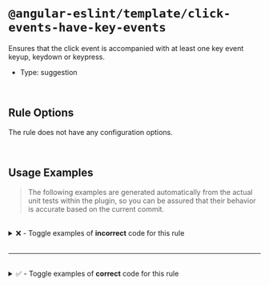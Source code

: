 <!--

  DO NOT EDIT.

  This markdown file was autogenerated using a mixture of the following files as the source of truth for its data:
  - ../../src/rules/click-events-have-key-events.ts
  - ../../tests/rules/click-events-have-key-events/cases.ts

  In order to update this file, it is therefore those files which need to be updated, as well as potentially the generator script:
  - ../../../../tools/scripts/generate-rule-docs.ts

-->

<br>

# `@angular-eslint/template/click-events-have-key-events`

Ensures that the click event is accompanied with at least one key event keyup, keydown or keypress.

- Type: suggestion

<br>

## Rule Options

The rule does not have any configuration options.

<br>

## Usage Examples

> The following examples are generated automatically from the actual unit tests within the plugin, so you can be assured that their behavior is accurate based on the current commit.

<br>

<details>
<summary>❌ - Toggle examples of <strong>incorrect</strong> code for this rule</summary>

<br>

#### Default Config

```json
{
  "rules": {
    "@angular-eslint/template/click-events-have-key-events": [
      "error"
    ]
  }
}
```

<br>

#### ❌ Invalid Code

```html
<div (click)="onClick()"></div>
~~~~~~~~~~~~~~~~~~~~~~~~~~~~~~~
```

<br>

---

<br>

#### Default Config

```json
{
  "rules": {
    "@angular-eslint/template/click-events-have-key-events": [
      "error"
    ]
  }
}
```

<br>

#### ❌ Invalid Code

```html
<header (click)="onClick()"></header>
~~~~~~~~~~~~~~~~~~~~~~~~~~~~~~~~~~~~~
```

<br>

---

<br>

#### Default Config

```json
{
  "rules": {
    "@angular-eslint/template/click-events-have-key-events": [
      "error"
    ]
  }
}
```

<br>

#### ❌ Invalid Code

```html
<a (click)="onClick()"></a>
~~~~~~~~~~~~~~~~~~~~~~~~~~~
```

<br>

---

<br>

#### Default Config

```json
{
  "rules": {
    "@angular-eslint/template/click-events-have-key-events": [
      "error"
    ]
  }
}
```

<br>

#### ❌ Invalid Code

```html
<div (click)="onClick()" aria-hidden="false"></div>
~~~~~~~~~~~~~~~~~~~~~~~~~~~~~~~~~~~~~~~~~~~~~~~~~~~
```

<br>

---

<br>

#### Default Config

```json
{
  "rules": {
    "@angular-eslint/template/click-events-have-key-events": [
      "error"
    ]
  }
}
```

<br>

#### ❌ Invalid Code

```html
<div (click)="onClick()" [attr.aria-hidden]="'false'"></div>
~~~~~~~~~~~~~~~~~~~~~~~~~~~~~~~~~~~~~~~~~~~~~~~~~~~~~~~~~~~~
```

<br>

---

<br>

#### Default Config

```json
{
  "rules": {
    "@angular-eslint/template/click-events-have-key-events": [
      "error"
    ]
  }
}
```

<br>

#### ❌ Invalid Code

```html
<div (click)="onClick()" role="header"></div>
~~~~~~~~~~~~~~~~~~~~~~~~~~~~~~~~~~~~~~~~~~~~~
```

<br>

---

<br>

#### Default Config

```json
{
  "rules": {
    "@angular-eslint/template/click-events-have-key-events": [
      "error"
    ]
  }
}
```

<br>

#### ❌ Invalid Code

```html
<div (click)="onClick()" role="aside"></div>
~~~~~~~~~~~~~~~~~~~~~~~~~~~~~~~~~~~~~~~~~~~~
```

<br>

---

<br>

#### Default Config

```json
{
  "rules": {
    "@angular-eslint/template/click-events-have-key-events": [
      "error"
    ]
  }
}
```

<br>

#### ❌ Invalid Code

```html
<div (click)="onClick()" [attr.role]="'header'"></div>
~~~~~~~~~~~~~~~~~~~~~~~~~~~~~~~~~~~~~~~~~~~~~~~~~~~~~~
```

<br>

---

<br>

#### Default Config

```json
{
  "rules": {
    "@angular-eslint/template/click-events-have-key-events": [
      "error"
    ]
  }
}
```

<br>

#### ❌ Invalid Code

```html
<div (click)="onClick()" [attr.aria-hidden]="ariaHidden"></div>
~~~~~~~~~~~~~~~~~~~~~~~~~~~~~~~~~~~~~~~~~~~~~~~~~~~~~~~~~~~~~~~
```

<br>

---

<br>

#### Default Config

```json
{
  "rules": {
    "@angular-eslint/template/click-events-have-key-events": [
      "error"
    ]
  }
}
```

<br>

#### ❌ Invalid Code

```html
<div (click)="onClick()" [attr.hidden]="hidden"></div>
~~~~~~~~~~~~~~~~~~~~~~~~~~~~~~~~~~~~~~~~~~~~~~~~~~~~~~
```

</details>

<br>

---

<br>

<details>
<summary>✅ - Toggle examples of <strong>correct</strong> code for this rule</summary>

<br>

#### Default Config

```json
{
  "rules": {
    "@angular-eslint/template/click-events-have-key-events": [
      "error"
    ]
  }
}
```

<br>

#### ✅ Valid Code

```html
<div (click)="onClick()" (keyup)="onKeyup()"></div>
```

<br>

---

<br>

#### Default Config

```json
{
  "rules": {
    "@angular-eslint/template/click-events-have-key-events": [
      "error"
    ]
  }
}
```

<br>

#### ✅ Valid Code

```html
<div (click)="onClick()" (keyup.enter)="onKeyup()"></div>
```

<br>

---

<br>

#### Default Config

```json
{
  "rules": {
    "@angular-eslint/template/click-events-have-key-events": [
      "error"
    ]
  }
}
```

<br>

#### ✅ Valid Code

```html
<cui-button (click)="onClick()"></cui-button>
```

<br>

---

<br>

#### Default Config

```json
{
  "rules": {
    "@angular-eslint/template/click-events-have-key-events": [
      "error"
    ]
  }
}
```

<br>

#### ✅ Valid Code

```html
<div (click)="onClick()" aria-hidden></div>
<div (click)="onClick()" aria-hidden="true"></div>
<div (click)="onClick()" [attr.aria-hidden]="true"></div>
```

<br>

---

<br>

#### Default Config

```json
{
  "rules": {
    "@angular-eslint/template/click-events-have-key-events": [
      "error"
    ]
  }
}
```

<br>

#### ✅ Valid Code

```html
<div (click)="onClick()" role="presentation"></div>
<div (click)="onClick()" [attr.role]="'none'"></div>
```

<br>

---

<br>

#### Default Config

```json
{
  "rules": {
    "@angular-eslint/template/click-events-have-key-events": [
      "error"
    ]
  }
}
```

<br>

#### ✅ Valid Code

```html
<input (click)="onClick()">
<button (click)="onClick()"></button>
<textarea (click)="onClick()"></textarea>
<select (click)="onClick()">
  <option (click)="onClick()"></option>
</select>
<textarea (click)="onClick()"></textarea>
<a href="#" (click)="onClick()"></a>
<a [attr.href]="href" class="anchor" (click)="onClick()"></a>
<a [routerLink]="'route'" (click)="onClick()"></a>
```

</details>

<br>
